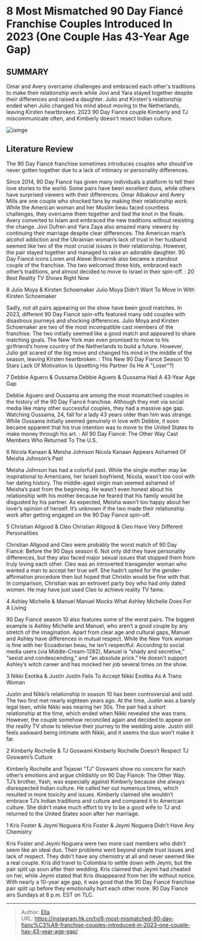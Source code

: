 # 8 Most Mismatched 90 Day Fiancé Franchise Couples Introduced In 2023 (One Couple Has 43-Year Age Gap)


## SUMMARY 


 Omar and Avery overcame challenges and embraced each other&#39;s traditions to make their relationship work while Jovi and Yara stayed together despite their differences and raised a daughter. 
 Julio and Kirsten&#39;s relationship ended when Julio changed his mind about moving to the Netherlands, leaving Kirsten heartbroken. 
 2023 90 Day Fiancé couple Kimberly and TJ miscommunicate often, and Kimberly doesn&#39;t resect Indian culture. 

![iamge](https://static1.srcdn.com/wordpress/wp-content/uploads/2023/11/most-mismatched-90-day-fiance-franchise-couples-introduced-montage.jpg)

## Literature Review
The 90 Day Fiancé franchise sometimes introduces couples who should’ve never gotten together due to a lack of intimacy or personality differences.




Since 2014, 90 Day Fiancé has given many individuals a platform to tell their love stories to the world. Some pairs have been excellent duos, while others have surprised viewers with their differences. Omar Albakour and Avery Mills are one couple who shocked fans by making their relationship work. While the American woman and her Muslim beau faced countless challenges, they overcame them together and tied the knot in the finale. Avery converted to Islam and embraced the new traditions without resisting the change.
Jovi Dufren and Yara Zaya also amazed many viewers by continuing their marriage despite clear differences. The American man’s alcohol addiction and the Ukrainian woman’s lack of trust in her husband seemed like two of the most crucial issues in their relationship. However, the pair stayed together and managed to raise an adorable daughter. 90 Day Fiancé icons Loren and Alexei Brovarnik also became a standout couple of the franchise. The two welcomed three kids, embraced each other’s traditions, and almost decided to move to Israel in their spin-off.
 : 20 Best Reality TV Shows Right Now









 








 8  Julio Moya &amp; Kirsten Schoemaker 
Julio Moya Didn’t Want To Move In With Kirsten Schoemaker
        

Sadly, not all pairs appearing on the show have been good matches. In 2023, different 90 Day Fiancé spin-offs featured many odd couples with disastrous journeys and shocking differences. Julio Moya and Kirsten Schoemaker are two of the most incompatible cast members of the franchise. The two initially seemed like a good match and appeared to share matching goals. The New York man even promised to move to his girlfriend’s home country of the Netherlands to build a future. However, Julio got scared of the big move and changed his mind in the middle of the season, leaving Kirsten heartbroken.
 : This New 90 Day Fiancé Season 10 Stars Lack Of Motivation Is Upsetting His Partner (Is He A &#34;Loser&#34;?)





 7  Debbie Aguero &amp; Oussama 
Debbie Aguero &amp; Oussama Had A 43-Year Age Gap
        

Debbie Aguero and Oussama are among the most mismatched couples in the history of the 90 Day Fiancé franchise. Although they met via social media like many other successful couples, they had a massive age gap. Watching Oussama, 24, fall for a lady 43 years older than him was strange. While Oussama initially seemed genuinely in love with Debbie, it soon became apparent that his true intention was to move to the United States to make money through his art.
 : All 90 Day Fiancé: The Other Way Cast Members Who Returned To The U.S.





 6  Nicola Kanaan &amp; Meisha Johnson 
Nicola Kanaan Appears Ashamed Of Meisha Johnson’s Past
        

Meisha Johnson has had a colorful past. While the single mother may be inspirational to Americans, her Israeli boyfriend, Nicola, wasn’t too cool with her dating history. The middle-aged virgin man seemed ashamed of Meisha’s past from the beginning. He wasn’t even honest about his relationship with his mother because he feared that his family would be disgusted by his partner. As expected, Meisha wasn’t too happy about her lover’s opinion of herself. It’s unknown if the two made their relationship work after getting engaged on the 90 Day Fiancé spin-off.





 5  Christian Allgood &amp; Cleo 
Christian Allgood &amp; Cleo Have Very Different Personalities


 







Christian Allgood and Cleo were probably the worst match of 90 Day Fiancé: Before the 90 Days season 6. Not only did they have personality differences, but they also faced major sexual issues that stopped them from truly loving each other. Cleo was an introverted transgender woman who wanted a man to accept her true self. She hadn’t opted for the gender-affirmation procedure then but hoped that Christin would be fine with that. In comparison, Christian was an extrovert party boy who had only dated women. He may have just used Cleo to achieve reality TV fame.





 4  Ashley Michelle &amp; Manuel 
Manuel Mocks What Ashley Michelle Does For A Living


90 Day Fiancé season 10 also features some of the worst pairs. The biggest example is Ashley Michelle and Manuel, who aren’t a good couple by any stretch of the imagination. Apart from clear age and cultural gaps, Manuel and Ashley have differences in mutual respect. While the New York woman is fine with her Ecuadorian beau, he isn’t respectful. According to social media users (via Middle-Cream-1282), Manuel is “shady and secretive,” “sexist and condescending,” and “an absolute prick.” He doesn’t support Ashley’s witch career and has mocked her job several times on the show.





 3  Nikki Exotika &amp; Justin 
Justin Fails To Accept Nikki Exotika As A Trans Woman


 







Justin and Nikki’s relationship in season 10 has been controversial and odd. The two first met nearly eighteen years ago. At the time, Justin was a barely legal teen, while Nikki was nearing her 30s. The pair had a short relationship at the time, which ended when Nikki revealed she was trans. However, the couple somehow reconciled again and decided to appear on the reality TV show to televise their journey to the wedding aisle. Justin still feels awkward being intimate with Nikki, and it seems the duo won’t make it far.





 2  Kimberly Rochelle &amp; TJ Goswami 
Kimberly Rochelle Doesn’t Respect TJ Goswami’s Culture


 







Kimberly Rochelle and Tejaswi “TJ” Goswami show no concern for each other’s emotions and argue childishly on 90 Day Fiancé: The Other Way. TJ’s brother, Yash, was especially against Kimberly because she always disrespected Indian culture. He called her out numerous times, which resulted in more toxicity and issues. Kimberly claimed she wouldn’t embrace TJ’s Indian traditions and culture and compared it to American culture. She didn’t make much effort to try to be a good wife to TJ and returned to the United States soon after her marriage.





 1  Kris Foster &amp; Jeymi Noguera 
Kris Foster &amp; Jeymi Noguera Didn’t Have Any Chemistry
        

Kris Foster and Jeymi Noguera were two more cast members who didn’t seem like an ideal duo. Their problems went beyond simple trust issues and lack of respect. They didn’t have any chemistry at all and never seemed like a real couple. Kris did travel to Colombia to settle down with Jeymi, but the pair split up soon after their wedding. Kris claimed that Jeymi had cheated on her, while Jeymi stated that Kris disappeared from her life without notice. With nearly a 10-year age gap, it was good that the 90 Day Fiancé franchise pair split up before they emotionally hurt each other more.
90 Day Fiancé airs Sundays at 8 p.m. EST on TLC. 



---

> Author: [Ella](https://instagram.hk.cn/)  
> URL: https://instagram.hk.cn/tv/8-most-mismatched-90-day-fianc%C3%A9-franchise-couples-introduced-in-2023-one-couple-has-43-year-age-gap/  

